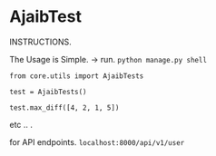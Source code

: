# AjaibTest

INSTRUCTIONS.

The Usage is Simple. ->
run.
`python manage.py shell`

`from core.utils import AjaibTests`

`test = AjaibTests()`

`test.max_diff([4, 2, 1, 5])`

etc .. .

for API endpoints.
`localhost:8000/api/v1/user`
